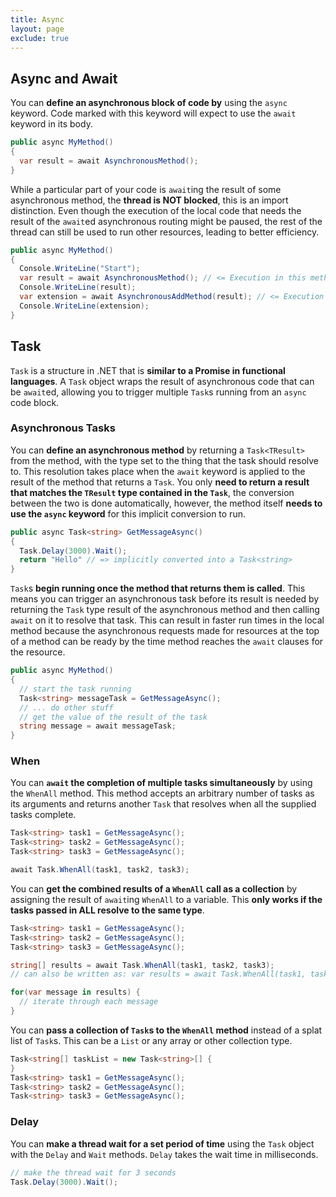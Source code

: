 ```yaml
---
title: Async
layout: page
exclude: true
---
```


## Async and Await

You can **define an asynchronous block of code by** using the `async` keyword. Code marked with this keyword will expect to use the `await` keyword in its body.
```csharp
public async MyMethod()
{
  var result = await AsynchronousMethod();
}
```

While a particular part of your code is `await`ing the result of some asynchronous method, the **thread is NOT blocked**, this is an import distinction. Even though the execution of the local code that needs the result of the `await`ed asynchronous routing might be paused, the rest of the thread can still be used to run other resources, leading to better efficiency.
```csharp
public async MyMethod()
{
  Console.WriteLine("Start");
  var result = await AsynchronousMethod(); // <= Execution in this method pauses until complete
  Console.WriteLine(result);
  var extension = await AsynchronousAddMethod(result); // <= Execution in this method pauses until complete
  Console.WriteLine(extension);
}
``` 

## Task

`Task` is a structure in .NET that is **similar to a Promise in functional languages**. A `Task` object wraps the result of asynchronous code that can be `await`ed, allowing you to trigger multiple `Task`s running from an `async` code block.

### Asynchronous Tasks

You can **define an asynchronous method** by returning a `Task<TResult>` from the method, with the type set to the thing that the task should resolve to. This resolution takes place when the `await` keyword is applied to the result of the method that returns a `Task`. You only **need to return a result that matches the `TResult` type contained in the `Task`**, the conversion between the two is done automatically, however, the method itself **needs to use the `async` keyword** for this implicit conversion to run.
```csharp
public async Task<string> GetMessageAsync()
{
  Task.Delay(3000).Wait();
  return "Hello" // => implicitly converted into a Task<string>
}
```

`Task`s **begin running once the method that returns them is called**. This means you can trigger an asynchronous task before its result is needed by returning the `Task` type result of the asynchronous method and then calling `await` on it to resolve that task. This can result in faster run times in the local method because the asynchronous requests made for resources at the top of a method can be ready by the time method reaches the `await` clauses for the resource.
```csharp
public async MyMethod()
{
  // start the task running
  Task<string> messageTask = GetMessageAsync();
  // ... do other stuff
  // get the value of the result of the task
  string message = await messageTask;
}
```

### When

You can **`await` the completion of multiple tasks simultaneously** by using the `WhenAll` method. This method accepts an arbitrary number of tasks as its arguments and returns another `Task` that resolves when all the supplied tasks complete.
```csharp
Task<string> task1 = GetMessageAsync();
Task<string> task2 = GetMessageAsync();
Task<string> task3 = GetMessageAsync();

await Task.WhenAll(task1, task2, task3);
```

You can **get the combined results of a `WhenAll` call as a collection** by assigning the result of `await`ing `WhenAll` to a variable. This **only works if the tasks passed in ALL resolve to the same type**.
```csharp
Task<string> task1 = GetMessageAsync();
Task<string> task2 = GetMessageAsync();
Task<string> task3 = GetMessageAsync();

string[] results = await Task.WhenAll(task1, task2, task3);
// can also be written as: var results = await Task.WhenAll(task1, task2, task3);

for(var message in results) {
  // iterate through each message
}
```

You can **pass a collection of `Task`s to the `WhenAll` method** instead of a splat list of `Task`s. This can be a `List` or any array or other collection type.
```csharp
Task<string[] taskList = new Task<string>[] {
}
Task<string> task1 = GetMessageAsync();
Task<string> task2 = GetMessageAsync();
Task<string> task3 = GetMessageAsync();
```

### Delay

You can **make a thread wait for a set period of time** using the `Task` object with the `Delay` and `Wait` methods. `Delay` takes the wait time in milliseconds.
```csharp
// make the thread wait for 3 seconds
Task.Delay(3000).Wait();
```


<!--stackedit_data:
eyJoaXN0b3J5IjpbLTczOTk5MjE5OCwxMzA3MDYzMzM5LC05OD
czMjM3MTQsMTUxNTI1MjEwMiwtMTkxMzkyMzE2NiwxMzE1NjIw
MjE1LC0xMjEzOTU0ODc0LDU0MTk5Nzc0MywtMjczOTU5NTM3LC
0xNjY4NzY3MTNdfQ==
-->